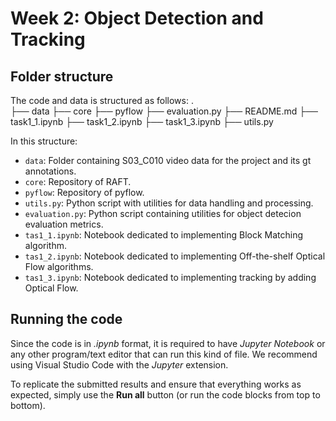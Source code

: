# Week 2: Object Detection and Tracking

## Folder structure 
The code and data is structured as follows:
   .                       
   ├── data
   ├── core
   ├── pyflow
   ├── evaluation.py
   ├── README.md
   ├── task1_1.ipynb
   ├── task1_2.ipynb
   ├── task1_3.ipynb
   ├── utils.py

In this structure:

* `data`: Folder containing S03_C010 video data for the project and its gt annotations.
* `core`: Repository of RAFT.
* `pyflow`: Repository of pyflow.
* `utils.py`: Python script with utilities for data handling and processing.
* `evaluation.py`: Python script containing utilities for object detecion evaluation metrics.
* `tas1_1.ipynb`: Notebook dedicated to implementing Block Matching algorithm.
* `tas1_2.ipynb`: Notebook dedicated to implementing Off-the-shelf Optical Flow algorithms.
* `tas1_3.ipynb`: Notebook dedicated to implementing tracking by adding Optical Flow.

## Running the code
Since the code is in _.ipynb_ format, it is required to have _Jupyter Notebook_ or any other program/text editor that can run this kind of file. We recommend using Visual Studio Code with the _Jupyter_ extension.

To replicate the submitted results and ensure that everything works as expected, simply use the __Run all__ button (or run the code blocks from top to bottom).
